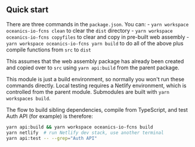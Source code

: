 ## Quick start

There are three commands in the `package.json`. You can:
    - `yarn workspace oceanics-io-fcns clean` to clear the `dist` directory
    - `yarn workspace oceanics-io-fcns copyfiles` to clear and copy in pre-built web assembly
    - `yarn workspace oceanics-io-fcns yarn build` to do all of the above plus compile functions from `src` to `dist`

This assumes that the web assembly package has already been created and copied over to `src` using `yarn api:build` from the parent package.

This module is just a build environment, so normally you won't run these commands directly. Local testing requires a Netlify environment, which is controlled from the parent module. Submodules are built with `yarn workspaces build`. 

The flow to build sibling dependencies, compile from TypeScript, and test Auth API (for example) is therefore:

```bash
yarn api:build && yarn workspace oceanics-io-fcns build
yarn netlify  # run Netlify dev stack, use another terminal
yarn api:test -- --grep="Auth API"
```
